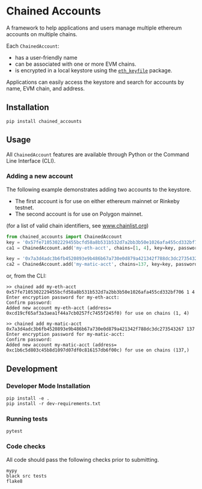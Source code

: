 # Chained Accounts

A framework to help applications and users manage multiple ethereum accounts on multiple chains.

Each `ChainedAccount`: 

- has a user-friendly name
- can be associated with one or more EVM chains.  
- is encrypted in a local keystore using the [`eth_keyfile`](https://github.com/ethereum/eth-keyfile) package.

Applications can easily access the keystore and search for accounts by name, EVM chain, and address.

## Installation

    pip install chained_accounts

## Usage

All `ChainedAccount` features are available through Python or the Command Line Interface (CLI).

### Adding a new account

The following example demonstrates adding two accounts to the keystore.
- The first account is for use on either ethereum mainnet or Rinkeby testnet.
- The second account is for use on Polygon mainnet.

(for a list of valid chain identifiers, see www.chainlist.org)

```python
from chained_accounts import ChainedAccount
key = '0x57fe7105302229455bcfd58a8b531b532d7a2bb3b50e1026afa455cd332bf706'
ca1 = ChainedAccount.add('my-eth-acct', chains=[1, 4], key=key, password='foo')

key = '0x7a3d4adc3b6fb4520893e9b486b67a730e0d879a421342f788dc3dc273543267'
ca2 = ChainedAccount.add('my-matic-acct', chains=137, key=key, password='bar')
```

or, from the CLI:

    >> chained add my-eth-acct 0x57fe7105302229455bcfd58a8b531b532d7a2bb3b50e1026afa455cd332bf706 1 4
    Enter encryption password for my-eth-acct: 
    Confirm password:
    Added new account my-eth-acct (address= 0xcd19cf65af3a3aea1f44a7cb0257fc7455f245f0) for use on chains (1, 4)

    >> chained add my-matic-acct 0x7a3d4adc3b6fb4520893e9b486b67a730e0d879a421342f788dc3dc273543267 137
    Enter encryption password for my-matic-acct: 
    Confirm password: 
    Added new account my-matic-acct (address= 0xc1b6c5d803c45b8d1097d07df0c816157db6f00c) for use on chains (137,)



## Development

### Developer Mode Installation

    pip install -e .
    pip install -r dev-requirements.txt

### Running tests

    pytest

### Code checks

All code should pass the following checks prior to submitting.

    mypy
    black src tests
    flake8



